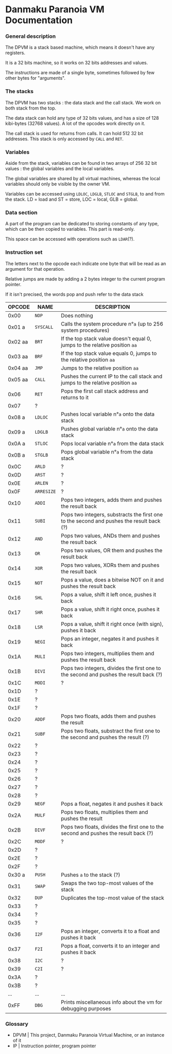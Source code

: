 # Danmaku Paranoia VM Documentation

### General description

The DPVM is a stack based machine, which means it doesn't have any registers.

It is a 32 bits machine, so it works on 32 bits addresses and values.

The instructions are made of a single byte, sometimes followed by few other bytes for "arguments".

### The stacks

The DPVM has two stacks : the data stack and the call stack. We work on both stack from the top.

The data stack can hold any type of 32 bits values, and has a size of 128 kibi-bytes (32768‬ values). A lot of the opcodes work directly on it.

The call stack is used for returns from calls. It can hold 512 32 bit addresses. This stack is only accessed by `CALL` and `RET`.

### Variables

Aside from the stack, variables can be found in two arrays of 256 32 bit values : the global variables and the local variables.

The global variables are shared by all virtual machines, whereas the local variables should only be visible by the owner VM.

Variables can be accessed using `LDLOC`, `LDGLB`, `STLOC` and `STGLB`, to and from the stack. LD = load and ST = store, LOC = local, GLB = global.

### Data section

A part of the program can be dedicated to storing constants of any type, which can be then copied to variables. This part is read-only.

This space can be accessed with operations such as `LDAR`(?).

### Instruction set

The letters next to the opcode each indicate one byte that will be read as an argument for that operation.

Relative jumps are made by adding a 2 bytes integer to the current program pointer.

If it isn't precised, the words pop and push refer to the data stack

| OPCODE	| NAME		| DESCRIPTION
| --------- | --------- | ----
| 0x00 		| `NOP`		| Does nothing
| 0x01 a	| `SYSCALL`	| Calls the system procedure n°`a` (up to 256 system procedures)
| 0x02 aa	| `BRT` 	| If the top stack value doesn't equal 0, jumps to the relative position `aa`
| 0x03 aa	| `BRF` 	| If the top stack value equals 0, jumps to the relative position `aa`
| 0x04 aa	| `JMP` 	| Jumps to the relative position `aa`
| 0x05 aa	| `CALL` 	| Pushes the current IP to the call stack and jumps to the relative position `aa`
| 0x06 		| `RET`		| Pops the first call stack address and returns to it
| 0x07		| ?			|
| 0x08 a	| `LDLOC`	| Pushes local variable n°`a` onto the data stack
| 0x09 a	| `LDGLB`	| Pushes global variable n°`a` onto the data stack
| 0x0A a	| `STLOC`	| Pops local variable n°`a` from the data stack
| 0x0B a	| `STGLB`	| Pops global variable n°`a` from the data stack
| 0x0C		| `ARLD`	| ?
| 0x0D		| `ARST`	| ?
| 0x0E		| `ARLEN`	| ?
| 0x0F		| `ARRESIZE`| ?
| 0x10		| `ADDI`	| Pops two integers, adds them and pushes the result back
| 0x11		| `SUBI`	| Pops two integers, substracts the first one to the second and pushes the result back (?)
| 0x12		| `AND`		| Pops two values, ANDs them and pushes the result back
| 0x13		| `OR`		| Pops two values, OR them and pushes the result back
| 0x14		| `XOR`		| Pops two values, XORs them and pushes the result back
| 0x15		| `NOT`		| Pops a value, does a bitwise NOT on it and pushes the result back
| 0x16		| `SHL`		| Pops a value, shift it left once, pushes it back
| 0x17		| `SHR`		| Pops a value, shift it right once, pushes it back
| 0x18		| `LSR`		| Pops a value, shift it right once (with sign), pushes it back
| 0x19		| `NEGI`	| Pops an integer, negates it and pushes it back
| 0x1A		| `MULI`	| Pops two integers, multiplies them and pushes the result back
| 0x1B		| `DIVI`	| Pops two integers, divides the first one to the second and pushes the result back	(?)
| 0x1C		| `MODI`	| ?
| 0x1D		| ?			|
| 0x1E		| ?			|
| 0x1F		| ?			|
| 0x20		| `ADDF`	| Pops two floats, adds them and pushes the result
| 0x21		| `SUBF`	| Pops two floats, substract the first one to the second and pushes the result (?)
| 0x22		| ?			|
| 0x23		| ?			|
| 0x24		| ?			|
| 0x25		| ?			|
| 0x26		| ?			|
| 0x27		| ?			|
| 0x28		| ?			|
| 0x29		| `NEGF`	| Pops a float, negates it and pushes it back
| 0x2A		| `MULF`	| Pops two floats, multiplies them and pushes the result
| 0x2B		| `DIVF`	| Pops two floats, divides the first one to the second and pushes the result back	(?)
| 0x2C		| `MODF`	| ?
| 0x2D		| ?			|
| 0x2E		| ?			|
| 0x2F		| ?			|
| 0x30 a	| `PUSH`	| Pushes `a` to the stack (?)
| 0x31		| `SWAP`	| Swaps the two top-most values of the stack
| 0x32		| `DUP`		| Duplicates the top-most value of the stack
| 0x33		| ?			|
| 0x34		| ?			|
| 0x35		| ?			|
| 0x36		| `I2F`		| Pops an integer, converts it to a float and pushes it back
| 0x37		| `F2I`		| Pops a float, converts it to an integer and pushes it back
| 0x38		| `I2C`		| ?
| 0x39		| `C2I`		| ?
| 0x3A		| ?			|
| 0x3B		| ?			|
| ...		| ...		| ...
| 0xFF		| `DBG`		| Prints miscellaneous info about the vm for debugging purposes

### Glossary

- DPVM | This project, Danmaku Paranoia Virtual Machine, or an instance of it
- IP | Instruction pointer, program pointer


